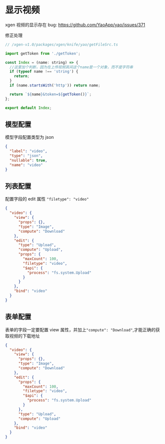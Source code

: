 # 显示视频

xgen 视频的显示存在 bug: https://github.com/YaoApp/yao/issues/371

修正处理

```js
// /xgen-v1.0/packages/xgen/knife/yao/getFileSrc.ts

import getToken from './getToken';

const Index = (name: string) => {
  //这里加个判断，因为在上传视频其间这个name是一个对象，而不是字符串
  if (typeof name !== 'string') {
    return;
  }
  if (name.startsWith('http')) return name;

  return `${name}&token=${getToken()}`;
};

export default Index;
```

## 模型配置

模型字段配置类型为 json

```json
{
  "label": "video",
  "type": "json",
  "nullable": true,
  "name": "video"
}
```

## 列表配置

配置字段的 edit 属性 `"filetype": "video"`

```json
{
  "video": {
    "view": {
      "props": {},
      "type": "Image",
      "compute": "Download"
    },
    "edit": {
      "type": "Upload",
      "compute": "Upload",
      "props": {
        "maxCount": 100,
        "filetype": "video",
        "$api": {
          "process": "fs.system.Upload"
        }
      }
    },
    "bind": "video"
  }
}
```

## 表单配置

表单的字段一定要配置 view 属性，并加上`"compute": "Download"`,才能正确的获取视频的下载地址

```json
{
  "video": {
    "view": {
      "props": {},
      "type": "Image",
      "compute": "Download"
    },
    "edit": {
      "props": {
        "maxCount": 100,
        "filetype": "video",
        "$api": {
          "process": "fs.system.Upload"
        }
      },
      "type": "Upload",
      "compute": "Upload"
    },
    "bind": "video"
  }
}
```
